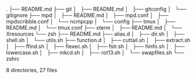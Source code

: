 .
├── README.md
├── git
│   ├── README.md
│   ├── gitconfig
│   └── gitignore
├── mpd
│   ├── README.md
│   ├── mpd.conf
│   ├── mpdscribble.conf
│   └── ncmpcpp
│       └── config
├── tmux
│   ├── README.md
│   └── tmux.conf
├── xterm
│   ├── README.md
│   └── Xresources
└── zsh
    ├── README.md
    ├── alias.d
    │   ├── dir.sh
    │   ├── shell.sh
    │   └── utils.sh
    ├── function.d
    │   ├── cuttail.sh
    │   ├── extract.sh
    │   ├── ffind.sh
    │   ├── fiexec.sh
    │   ├── fstr.sh
    │   ├── hinfo.sh
    │   ├── lowercase.sh
    │   ├── mkcd.sh
    │   ├── rot13.sh
    │   └── swapfiles.sh
    └── zshrc

8 directories, 27 files
